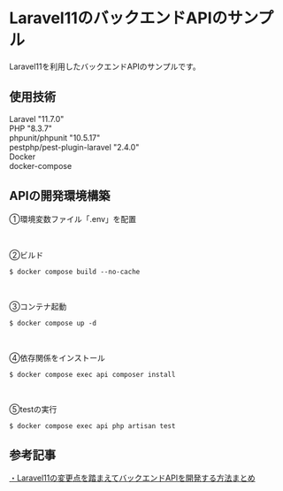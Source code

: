 # Laravel11のバックエンドAPIのサンプル  
Laravel11を利用したバックエンドAPIのサンプルです。  

## 使用技術  
Laravel         "11.7.0"  
PHP             "8.3.7"  
phpunit/phpunit "10.5.17"  
pestphp/pest-plugin-laravel "2.4.0"  
Docker  
docker-compose  

## APIの開発環境構築  
①環境変数ファイル「.env」を配置  
  
<br/>
  
②ビルド  
```  
$ docker compose build --no-cache
```  

<br/>

③コンテナ起動  
```  
$ docker compose up -d
```  

<br/>

④依存関係をインストール  
```
$ docker compose exec api composer install
```  

<br/>

⑤testの実行  
```
$ docker compose exec api php artisan test
```   
  
## 参考記事  
[・Laravel11の変更点を踏まえてバックエンドAPIを開発する方法まとめ](https://tomoyuki65.com/how-to-develop-api-with-laravel11)  
  